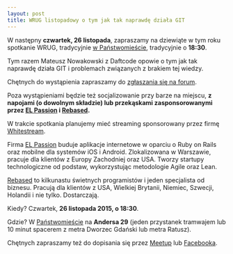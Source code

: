 ```yaml
---
layout: post
title: WRUG listopadowy o tym jak tak naprawdę działa GIT
---
```


W następny **czwartek, 26 listopada**, zapraszamy
na dziewiąte w tym roku spotkanie WRUG, tradycyjnie
[w Państwomieście](http://panstwomiasto.pl), tradycyjnie o **18:30**.

Tym razem Mateusz Nowakowski z Daftcode opowie o tym jak tak naprawdę działa GIT i problemach związanych z brakiem tej wiedzy.

Chętnych do wystąpienia zapraszamy do [zgłaszania się na
forum](http://forum.rubyonrails.pl/t/wrug-listopadowy-25-11-2015-sroda/10956).

Poza wystąpieniami będzie też socjalizowanie przy barze na
miejscu, **z napojami (o dowolnym składzie) lub przekąskami
zasponsorowanymi przez [EL Passion](http://www.elpassion.com)
i [Rebased](http://rebased.pl).**

W trakcie spotkania planujemy mieć streaming sponsorowany
przez firmę [Whitestream](http://whitestream.pl/wrug/).

Firma [EL Passion](http://www.elpassion.com) buduje aplikacje
internetowe w oparciu o Ruby on Rails oraz mobilne dla systemów
iOS i Android. Zlokalizowana w Warszawie, pracuje dla klientów
z Europy Zachodniej oraz USA. Tworzy startupy technologiczne od
podstaw, wykorzystując metodologie Agile oraz Lean.

[Rebased](http://rebased.pl) to kilkunastu świetnych programistów
i jeden specjalista od biznesu. Pracują dla klientów z USA, Wielkiej
Brytanii, Niemiec, Szwecji, Holandii i nie tylko. Dostarczają.

Kiedy? Czwartek, **26 listopada 2015, o 18:30**.

Gdzie? W [Państwomieście](http://panstwomiasto.pl) na
**Andersa 29** (jeden przystanek tramwajem lub 10 minut
spacerem z metra Dworzec Gdański lub metra Ratusz).

Chętnych zapraszamy też do dopisania się przez
[Meetup](http://www.meetup.com/Warsaw-Ruby-Users-Group-WRUG/events/226856306/)
lub [Facebooka](https://www.facebook.com/events/1520182154961529/).
